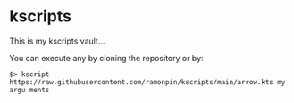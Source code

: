 # kscripts
This is my kscripts vault...

You can execute any by cloning the repository or by:

    $> kscript https://raw.githubusercontent.com/ramonpin/kscripts/main/arrow.kts my argu ments

